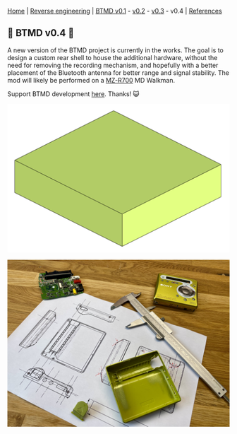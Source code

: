 [Home](readme.md) |
[Reverse engineering](re.md) |
[BTMD v0.1](v0.1.md) -
[v0.2](v0.2.md) -
[v0.3](v0.3.md) -
v0.4 |
[References](refs.md)

## :construction: BTMD v0.4 :construction:

A new version of the BTMD project is currently in the works.
The goal is to design a custom rear shell to house the additional hardware, without the need for removing the recording mechanism, and hopefully with a better placement of the Bluetooth antenna for better range and signal stability. The mod will likely be performed on a [MZ-R700](https://www.minidisc.wiki/equipment/sony/portable/mz-r700) MD Walkman.

Support BTMD development [here](https://ko-fi.com/M4M3I2NCA). Thanks! :smiley_cat:

![](img/v0.4/rev0_ani.gif)

![](img/v0.4/IMG_0868.jpeg)
